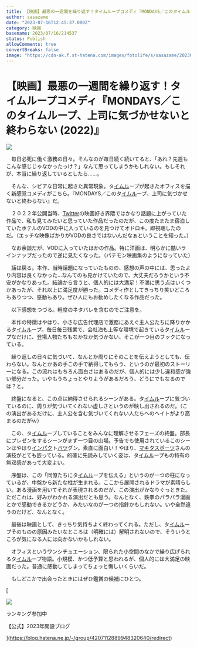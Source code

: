 ```yaml
---
title: 【映画】最悪の一週間を繰り返す！タイムループコメディ『MONDAYS／このタイムループ、上司に気づかせないと終わらない (2022)』
author: sasazame
date: "2023-07-16T12:45:37.000Z"
category: 映画
basename: 2023/07/16/214537
status: Publish
allowComments: true
convertBreaks: false
image: "https://cdn-ak.f.st-hatena.com/images/fotolife/s/sasazame/20230716/20230716202950.png"
---
```

# 【映画】最悪の一週間を繰り返す！タイムループコメディ『MONDAYS／このタイムループ、上司に気づかせないと終わらない (2022)』

![](https://cdn-ak.f.st-hatena.com/images/fotolife/s/sasazame/20230716/20230716202950.png)

<!-- Extended Body -->

　毎日必死に働く激務の日々。そんなのが毎日続く続いてると、「あれ？先週もこんな感じじゃなかったっけ？」なんて思ってしまうかもしれない。もしそれが、本当に繰り返しているとしたら……。

　そんな、シビアな日常に起きた異常現象。タ[イムル](https://d.hatena.ne.jp/keyword/%A5%A4%A5%E0%A5%EB)ープが起きたオフィスを描く新感覚コメディがこちら。『MONDAYS／このタ[イムル](https://d.hatena.ne.jp/keyword/%A5%A4%A5%E0%A5%EB)ープ、上司に気づかせないと終わらない』だ。

　２０２２年公開当時、[Twitter](https://d.hatena.ne.jp/keyword/Twitter)の映画好き界隈ではかなり話題に上がっていた作品で、私も見てみたいと思っていた作品だったのだが、この度たまたま宿泊していたホテルのVODの中に入っているのを見つけてオドロキ。即視聴したのだ。（エッチな映像ばかりがVODの良さではないんだなぁということを知った。）

　なお余談だが、VODに入っていたほかの作品。特に洋画は、明らかに酷いラインナップだったので逆に見たくなった。（パチモン映画集のようになっていた）

　話は戻る。本作、当時話題になっていたものの、感想の声の中には、思ったより内容は良くなかった…なんてのも見かけていたので、大丈夫だろうかという不安がかなりあった。結論から言うと、個人的には大満足！不満に思う点はいくつかあったが、それ以上に満足度が勝った。コメディ作としてきっちり笑いどころもありつつ、感動もあり。ぜひ人にもお勧めしたくなる作品だった。

　以下感想をつづる。軽度のネタバレを含むのでご注意を。

　本作の特徴はやはり、小さな広告代理店で激務にあえぐ主人公たちに降りかかるタ[イムル](https://d.hatena.ne.jp/keyword/%A5%A4%A5%E0%A5%EB)ープ。毎日毎日残業で、会社泊も上等な環境で起きているタ[イムル](https://d.hatena.ne.jp/keyword/%A5%A4%A5%E0%A5%EB)ープなだけに、登場人物たちもなかなか気づかない、そこが一つ目のフックになっている。

　繰り返しの日々に気づいて、なんとか周りにそのことを伝えようとしても、伝わらない。なんとかあの手この手で納得してもらう、というのが最初のストーリーになる。この流れはもちろん面白さはあるのだが、個人的には少し違和感が強い部分だった。いやもうちょっとやりようがあるだろう、どうにでもなるのでは？と。

　終盤になると、この点は納得させられるシーンがある。タ[イムル](https://d.hatena.ne.jp/keyword/%A5%A4%A5%E0%A5%EB)ープに気づいているのに、周りが気づいてくれない虚しさというのが映し出されるのだ。（この演出があるだけに、主人公を含む気づいてくれない人たちへのヘイトがより高まるのだがｗ）

　この、タ[イムル](https://d.hatena.ne.jp/keyword/%A5%A4%A5%E0%A5%EB)ープしていることをみんなに理解させるフェーズの終盤。部長にプレゼンをするシーンがまず一つ目の山場。予告でも使用されているこのシーンはやはり[インパク](https://d.hatena.ne.jp/keyword/%A5%A4%A5%F3%A5%D1%A5%AF)ト[バツ](https://d.hatena.ne.jp/keyword/%A5%D0%A5%C4)グン。素直に面白い！やはり、[マキタスポーツ](https://d.hatena.ne.jp/keyword/%A5%DE%A5%AD%A5%BF%A5%B9%A5%DD%A1%BC%A5%C4)さんの演技がとても嵌っている。的確に先読みしていく姿は、タ[イムル](https://d.hatena.ne.jp/keyword/%A5%A4%A5%E0%A5%EB)ープもの特有の無双感があって大変よい。

　序盤は、この「同僚たちにタ[イムル](https://d.hatena.ne.jp/keyword/%A5%A4%A5%E0%A5%EB)ープを伝える」というのが一つの柱になっているが、中盤から新たな柱が生まれる。ここから展開されるドラマが素晴らしい。ある漫画を用いてそれが表現されるのだが、この演出がかなりぐっときた。ただこれは、好みがわかれる演出だとも思う。なんとなく、鉄拳のパラパラ漫画とかで感動できるかどうか、みたいなのが一つの指針かもしれない。いや全然違うのだけど、なんとなく。

　最後は映画として、きっちり気持ちよく終わってくれる。ただし、タ[イムル](https://d.hatena.ne.jp/keyword/%A5%A4%A5%E0%A5%EB)ープそのものの原因みたいなところは（明確には）解明されないので、そういうところが気になる人には向かないかもしれない。

　オフィスというワンシチュエーション、限られた小空間のなかで繰り広げられるタ[イムル](https://d.hatena.ne.jp/keyword/%A5%A4%A5%E0%A5%EB)ープ物語。小規模、かつ低予算と思われるが、個人的には大満足の映画だった。普通に感動してしまってちょっと悔しいくらいだ。

　もしどこかで出会ったときにはぜひ鑑賞の候補にひとつ。

[

![](https://cdn.image.st-hatena.com/image/square/faa1264c227008e8b759458790977cdaf6601b23/backend=imagemagick;height=80;version=1;width=80/https%3A%2F%2Fcdn.user.blog.st-hatena.com%2Fcircle_image%2F62150696%2F1672022764175731)

ランキング参加中

【公式】2023年開設ブログ



](https://blog.hatena.ne.jp/-/group/4207112889948320640/redirect)